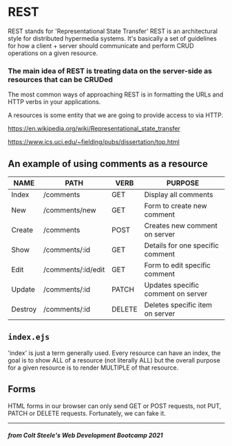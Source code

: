 # REST

REST stands for 'Representational State Transfer'
REST is an architectural style for distributed hypermedia systems.
It's basically a set of guidelines for how a client + server should communicate and perform CRUD operations on a given resource. 

### The main idea of REST is treating data on the server-side as resources that can be CRUDed

The most common ways of approaching REST is in formatting the URLs and HTTP verbs in your applications. 

A resources is some entity that we are going to provide access to via HTTP. 

https://en.wikipedia.org/wiki/Representational_state_transfer

https://www.ics.uci.edu/~fielding/pubs/dissertation/top.html

## An example of using comments as a resource

| NAME | PATH | VERB | PURPOSE | 
| --- | --- | --- | --- |
| Index | /comments | GET | Display all comments |
| New | /comments/new | GET | Form to create new comment | 
| Create | /comments | POST | Creates new comment on server | 
| Show | /comments/:id | GET | Details for one specific comment | 
| Edit | /comments/:id/edit | GET | Form to edit specific comment | 
| Update | /comments/:id | PATCH | Updates specific comment on server | 
| Destroy | /comments/:id | DELETE | Deletes specific item on server | 

## `index.ejs`
'index' is just a term generally used. Every resource can have an index, the goal is to show ALL of a resource (not literally ALL) but the overall purpose for a given resource is to render MULTIPLE of that resource.

## Forms
HTML forms in our browser can only send GET or POST requests, not PUT, PATCH or DELETE requests. 
Fortunately, we can fake it. 

---
##### *from Colt Steele's Web Development Bootcamp 2021*